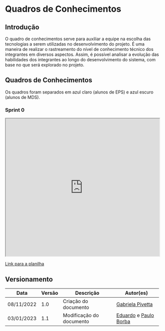 # Quadros de Conhecimentos

## Introdução

O quadro de conhecimentos serve para auxiliar a equipe na escolha das tecnologias a serem utilizadas no desenvolvimento do projeto. É uma maneira de realizar o rastreamento do nível de conhecimento técnico dos integrantes em diversos aspectos. Assim, é possível analisar a evolução das habilidades dos integrantes ao longo do desenvolvimento do sistema, com base no que será explorado no projeto.

##	Quadros de Conhecimentos

Os quadros foram separados em azul claro (alunos de EPS) e azul escuro (alunos de MDS).

### Sprint 0
<iframe width="100%" height="450px" style={{minWidth: "640px", minHeight: "480px", backgroundColor: "#f4f4f4", border: "1px solid #efefef" }} src="https://docs.google.com/spreadsheets/d/1oRd3LH3e-xVU8Dfu8tJkAsjS3Qugo7WPjO6kZWIqIFc/edit#gid=0"></iframe>

[Link para a planilha](https://docs.google.com/spreadsheets/d/1oRd3LH3e-xVU8Dfu8tJkAsjS3Qugo7WPjO6kZWIqIFc/edit#gid=0)
## Versionamento

| Data | Versão | Descrição | Autor(es) |
|------|--------|-----------|-----------|
| 08/11/2022 | 1.0 | Criação do documento | [Gabriela Pivetta](https://github.com/gabrielapivetta) |
| 03/01/2023 | 1.1 | Modificação do documento |[Eduardo](https://github.com/fxred) e [Paulo Borba](https://github.com/paulohborba) |